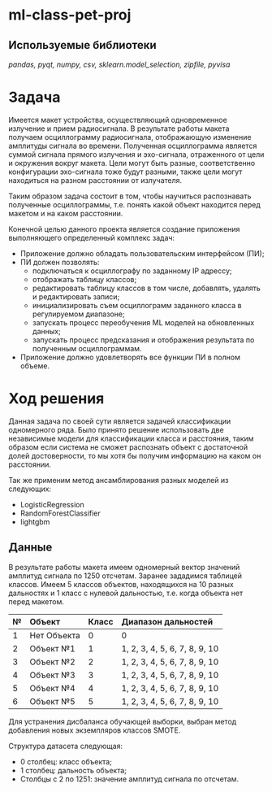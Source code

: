 # ml-class-pet-proj


## Используемые библиотеки
*pandas, pyqt, numpy, csv, sklearn.model_selection, zipfile, pyvisa*

# Задача

Имеется макет устройства, осуществляющий одновременное излучение и прием радиосигнала. 
В результате работы макета получаем осциллограмму радиосигнала, отображающую изменение амплитуды сигнала во времени.
Полученная осциллограмма является суммой сигнала прямого излучения и эхо-сигнала, отраженного от цели и окружения вокруг макета. 
Цели могут быть разные, соответственно конфигурации эхо-сигнала тоже будут разными, также цели могут находиться на разном расстоянии от излучателя.

Таким образом задача состоит в том, чтобы научиться распознавать полученные осциллограммы, т.е. понять какой объект находится перед макетом и на каком расстоянии.

Конечной целью данного проекта является создание приложения выполняющего определенный комплекс задач:
 * Приложение должно обладать пользовательским интерфейсом (ПИ);
 * ПИ должен позволять:
   * подключаться к осциллографу по заданному IP адрессу;
   * отображать таблицу классов;
   * редактировать таблицу классов в том числе, добавлять, удалять и редактировать записи;
   * инициализировать съем осциллограмм заданного класса в регулируемом диапазоне;
   * запускать процесс переобучения ML моделей на обновленных данных;
   * запускать процесс предсказания и отображения результата по полученным осциллограммам.
 * Приложение должно удовлетворять все функции ПИ в полном объеме.
 
# Ход решения

Данная задача по своей сути является задачей классификации одномерного ряда.
Было принято решение использовать две независимые модели для классификации класса и расстояния,
 таким образом если система не сможет распознать объект с достаточной долей достоверности, то
  мы хотя бы получим информацию на каком он расстоянии.

Так же применим метод ансамблирования разных моделей из следующих:
 * LogisticRegression
 * RandomForestClassifier
 * lightgbm


## Данные

В результате работы макета имеем одномерный вектор значений амплитуд сигнала по 1250 отсчетам.
Заранее зададимся таблицей классов. Имеем 5 классов объектов, находящихся на 10 разных дальностях и 1 класс с нулевой дальностью, т.е. когда объекта нет перед макетом.

| № | Объект | Класс | Диапазон дальностей|
| :-- | :---------------------- | :---------------------- | :---------------------- |
| 1 | Нет Объекта | 0 | 0 |
| 2 | Объект №1 | 1 | 1, 2, 3, 4, 5, 6, 7, 8, 9, 10 |
| 3 | Объект №2 | 2 | 1, 2, 3, 4, 5, 6, 7, 8, 9, 10 |
| 4 | Объект №3 | 3 | 1, 2, 3, 4, 5, 6, 7, 8, 9, 10 |
| 5 | Объект №4 | 4 | 1, 2, 3, 4, 5, 6, 7, 8, 9, 10 |
| 6 | Объект №5 | 5 | 1, 2, 3, 4, 5, 6, 7, 8, 9, 10 |

Для устранения дисбаланса обучающей выборки, выбран метод добавления новых экземпляров классов SMOTE.


Структура датасета следующая:
- 0 столбец: класс объекта;
- 1 столбец:  дальность объекта;
- Столбцы с 2 по 1251:  значение амплитуд сигнала по отсчетам.


